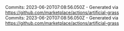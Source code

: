 Commits: 2023-06-20T07:08:56.050Z - Generated via https://github.com/marketplace/actions/artificial-grass
<br>
Commits: 2023-06-20T07:08:56.050Z - Generated via https://github.com/marketplace/actions/artificial-grass
<br>
